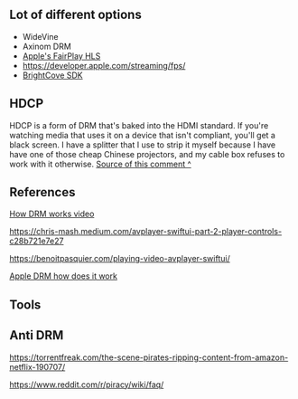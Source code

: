 

## Lot of different options

- WideVine
- Axinom DRM
- [Apple's FairPlay HLS](https://en.wikipedia.org/wiki/FairPlay)
- https://developer.apple.com/streaming/fps/
- [BrightCove SDK](https://sdks.support.brightcove.com/getting-started/native-video-playback.html)
## HDCP 

HDCP is a form of DRM that's baked into the HDMI standard. If you're watching media that uses it on a device that isn't compliant, you'll get a black screen. I have a splitter that I use to strip it myself because I have have one of those cheap Chinese projectors, and my cable box refuses to work with it otherwise.
[Source of this comment ^](https://www.reddit.com/r/Piracy/comments/d0v8cd/comment/ezgaroq/?utm_source=share&utm_medium=web2x&context=3)

## References

[How DRM works video](https://www.youtube.com/watch?v=mn2POYEiJVE)


https://chris-mash.medium.com/avplayer-swiftui-part-2-player-controls-c28b721e7e27

https://benoitpasquier.com/playing-video-avplayer-swiftui/

[Apple DRM how does it work](https://ottverse.com/apple-fairplay-streaming-drm-how-does-it-work/)

## Tools

## Anti DRM

https://torrentfreak.com/the-scene-pirates-ripping-content-from-amazon-netflix-190707/

https://www.reddit.com/r/piracy/wiki/faq/


